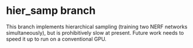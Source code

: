 # hier_samp branch
This branch implements hierarchical sampling (training two NERF networks simultaneously), but is prohibitively slow at present. Future work needs to speed it up to run on a conventional GPU. 

